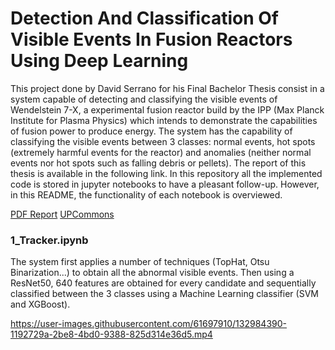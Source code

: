 # Detection And Classification Of Visible Events In Fusion Reactors Using Deep Learning

This project done by David Serrano for his Final Bachelor Thesis consist in a system capable of detecting and classifying the visible events of Wendelstein 7-X, a experimental fusion reactor build by the IPP (Max Planck Institute for Plasma Physics) which intends to demonstrate the capabilities of fusion power to produce energy. The system has the capability of classifying the visible events between 3 classes: normal events, hot spots (extremely harmful events for the reactor) and anomalies (neither normal events nor hot spots such as falling debris or pellets). The report of this thesis is available in the following link. In this repository all the implemented code is stored in jupyter notebooks to have a pleasant follow-up. However, in this README, the functionality of each notebook is overviewed.

<a href="TFG_DavidSerrano.pdf" target="_blank">PDF Report</a>
<a href="https://upcommons.upc.edu/handle/2117/356904" target="_blank">UPCommons</a>

### 1_Tracker.ipynb


The system first applies a number of techniques (TopHat, Otsu Binarization...) to obtain all the abnormal visible events. Then using a ResNet50, 640 features are obtained for every candidate and sequentially classified between the 3 classes using a Machine Learning classifier (SVM and XGBoost).

https://user-images.githubusercontent.com/61697910/132984390-1192729a-2be8-4bd0-9388-825d314e36d5.mp4

